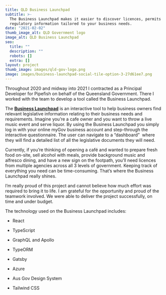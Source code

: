 ```yaml
---
title: QLD Business Launchpad
subtitle: >-
  The Business Launchpad makes it easier to discover licences, permits and
  regulatory information tailored to your business needs.
date: "2021-02-02"
thumb_image_alt: QLD Government logo
image_alt: QLD Business Launchpad
seo:
  title: ""
  description: ""
  robots: []
  extra: []
layout: project
thumb_image: images/qld-gov-logo.png
image: images/business-launchpad-social-tile-option-3-27d61ee7.png
---
```


Throughout 2020 and midway into 2021 I contracted as a Principal Developer for Pipefish on behalf of the Queensland Government. There I worked with the team to develop a tool called the Business Launchpad.

The [**Business Launchpad**](https://launchpad.business.qld.gov.au/) is an interactive tool to help business owners find relevant legislative information relating to their business needs and requirements. Imagine you’re a cafe owner and you want to throw a live music event and serve liquor. By using the Business Launchpad you simply log in with your online myGov business account and step-through the interactive questionnaire. The user can navigate to a “dashboard”  where they will find a detailed list of all the legislative documents they will need.

Currently, if you’re thinking of opening a café and wanted to prepare fresh food on-site, sell alcohol with meals, provide background music and alfresco dining, and have a new sign on the footpath, you’ll need licences from multiple agencies across all 3 levels of government. Keeping track of everything you need can be time-consuming. That’s where the Business Launchpad really shines.

I’m really proud of this project and cannot believe how much effort was required to bring it to life. I am grateful for the opportunity and proud of the teamwork involved. We were able to deliver the project successfully, on time and under budget.

The technology used on the Business Launchpad includes:

- React

- TypeScript

- GraphQL and Apollo

- TypeORM

- Gatsby

- Azure

- Aus Gov Design System

- Tailwind CSS
